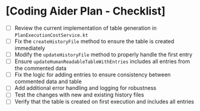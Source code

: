 # [Coding Aider Plan - Checklist]

- [ ] Review the current implementation of table generation in `PlanExecutionCostService.kt`
- [ ] Fix the `createHistoryFile` method to ensure the table is created immediately
- [ ] Modify the `updateHistoryFile` method to properly handle the first entry
- [ ] Ensure `updateHumanReadableTableWithEntries` includes all entries from the commented data
- [ ] Fix the logic for adding entries to ensure consistency between commented data and table
- [ ] Add additional error handling and logging for robustness
- [ ] Test the changes with new and existing history files
- [ ] Verify that the table is created on first execution and includes all entries
